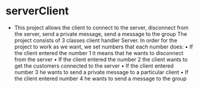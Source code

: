# serverClient
- This project allows the client to connect to the server, disconnect from the server, send a private message, send a message to the group
The project consists of 3 classes client handler Server.
In order for the project to work as we want, we set numbers that each number does:
• If the client entered the number 1 it means that he wants to disconnect from the server
• If the client entered the number 2 the client wants to get the customers connected to the server
• If the client entered number 3 he wants to send a private message to a particular client
• If the client entered number 4 he wants to send a message to the group



